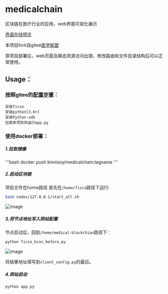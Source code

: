 # medicalchain

区块链在医疗行业的应用，web界面可视化展示

[界面在线预览](http://113.24.61.160:9001/html_web/)

本项目fork自gitee[医学联盟](https://gitee.com/medical-alliance/medical-blockchain)

原项目部署后，web页面及静态资源访问出错，修改路由和文件目录结构后可以正常使用。

## Usage：

### 按照gitee的[配置步骤](./gitee_readme.md)：
    安装ficso
    安装python[3.6+]
    安装Python-sdk
    拉取本项目并运行app.py
### 使用docker部署：
##### 1.拉取镜像
'''bash
docker push kinnisoy/medicalchain:tagname
'''
##### 2.启动区块链
项目文件在home路径
首先在`/home/fisco`路径下运行:
```bash
bash nodes/127.0.0.1/start_all.sh
```
![image](https://user-images.githubusercontent.com/40685598/162930120-3d479930-3aa5-4168-ae2d-2f8a686dc1ec.png)

##### 3.将节点地址写入网站配置
节点启动后，回到`/home/medical-blockchian`路径下：
```python
python ficso_bcos_before.py
```
![image](https://user-images.githubusercontent.com/40685598/162930642-60b81530-315b-4fcb-aa6d-414d519b8ab2.png)

将结果地址填写到`client_config.py`的最后。


##### 4.网站启动
```python
python app.py
```
